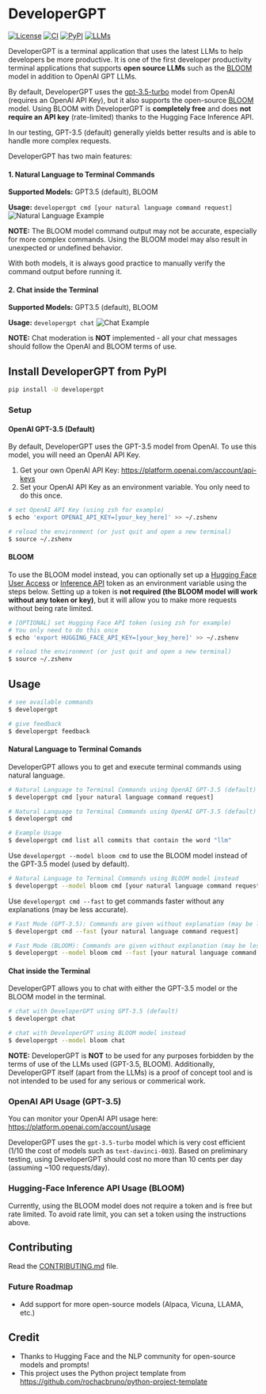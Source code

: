 # DeveloperGPT
[![License](https://img.shields.io/badge/license-MIT-green)](./LICENSE)
[![CI](https://github.com/luo-anthony/DeveloperGPT/actions/workflows/main.yml/badge.svg)](https://github.com/luo-anthony/DeveloperGPT/actions/workflows/main.yml)
[![PyPI](https://img.shields.io/pypi/v/developergpt)](https://pypi.org/project/developergpt/)
[![LLMs](https://img.shields.io/badge/Supported%20LLMs-GPT3.5,%20BLOOM-blue)](https://img.shields.io/badge/Supported%20LLMs-GPT3.5,%20BLOOM-blue)


<!-- [![codecov](https://codecov.io/gh/luo-anthony/DeveloperGPT/branch/main/graph/badge.svg?token=DeveloperGPT_token_here)](https://codecov.io/gh/luo-anthony/DeveloperGPT) -->

DeveloperGPT is a terminal application that uses the latest LLMs to help developers be more productive. It is one of the first developer productivity terminal applications that supports **open source LLMs** such as the [BLOOM](https://bigscience.huggingface.co/blog/bloom) model in addition to OpenAI GPT LLMs. 

By default, DeveloperGPT uses the [gpt-3.5-turbo](https://platform.openai.com/docs/models) model from OpenAI (requires an OpenAI API Key), but it also supports the open-source [BLOOM](https://bigscience.huggingface.co/blog/bloom) model. Using BLOOM with DeveloperGPT is **completely free** and does **not require an API key** (rate-limited) thanks to the Hugging Face Inference API. 

In our testing, GPT-3.5 (default) generally yields better results and is able to handle more complex requests. 

DeveloperGPT has two main features:
#### 1. Natural Language to Terminal Commands
**Supported Models:** GPT3.5 (default), BLOOM

**Usage:** `developergpt cmd [your natural language command request]`
![Natural Language Example](https://github.com/luo-anthony/DeveloperGPT/raw/main/samples/cmddemo.gif)

**NOTE:** The BLOOM model command output may not be accurate, especially for more complex commands. Using the BLOOM model may also result in unexpected or undefined behavior. 

With both models, it is always good practice to manually verify the command output before running it.

#### 2. Chat inside the Terminal
**Supported Models:** GPT3.5 (default), BLOOM

**Usage:** `developergpt chat`
![Chat Example](https://github.com/luo-anthony/DeveloperGPT/raw/main/samples/chatdemo.gif)

**NOTE:** Chat moderation is **NOT** implemented - all your chat messages should follow the OpenAI and BLOOM terms of use. 


## Install DeveloperGPT from PyPI
```bash
pip install -U developergpt
```

### Setup


#### OpenAI GPT-3.5 (Default)
By default, DeveloperGPT uses the GPT-3.5 model from OpenAI. To use this model, you will need an OpenAI API Key.

1. Get your own OpenAI API Key: https://platform.openai.com/account/api-keys
2. Set your OpenAI API Key as an environment variable. You only need to do this once. 
```bash
# set OpenAI API Key (using zsh for example)
$ echo 'export OPENAI_API_KEY=[your_key_here]' >> ~/.zshenv

# reload the environment (or just quit and open a new terminal)
$ source ~/.zshenv
```

#### BLOOM
To use the BLOOM model instead, you can optionally set up a [Hugging Face User Access](https://huggingface.co/settings/tokens) or [Inference API](https://huggingface.co/docs/api-inference/index) token as an environment variable using the steps below. Setting up a token is **not required (the BLOOM model will work without any token or key)**, but it will allow you to make more requests without being rate limited. 

```bash
# [OPTIONAL] set Hugging Face API token (using zsh for example)
# You only need to do this once
$ echo 'export HUGGING_FACE_API_KEY=[your_key_here]' >> ~/.zshenv

# reload the environment (or just quit and open a new terminal)
$ source ~/.zshenv
```

## Usage
```bash
# see available commands
$ developergpt 

# give feedback
$ developergpt feedback
```

#### Natural Language to Terminal Comands
DeveloperGPT allows you to get and execute terminal commands using natural language. 
```bash
# Natural Language to Terminal Commands using OpenAI GPT-3.5 (default)
$ developergpt cmd [your natural language command request]

# Natural Language to Terminal Commands using OpenAI GPT-3.5 (default) with prompt
$ developergpt cmd 

# Example Usage
$ developergpt cmd list all commits that contain the word "llm"
```

Use `developergpt --model bloom cmd` to use the BLOOM model instead of the GPT-3.5 model (used by default). 
```bash
# Natural Language to Terminal Commands using BLOOM model instead
$ developergpt --model bloom cmd [your natural language command request]
```

Use `developergpt cmd --fast` to get commands faster without any explanations (may be less accurate). 
```bash
# Fast Mode (GPT-3.5): Commands are given without explanation (may be less accurate)
$ developergpt cmd --fast [your natural language command request]

# Fast Mode (BLOOM): Commands are given without explanation (may be less accurate)
$ developergpt --model bloom cmd --fast [your natural language command request]
```

#### Chat inside the Terminal
DeveloperGPT allows you to chat with either the GPT-3.5 model or the BLOOM model in the terminal. 

```bash
# chat with DeveloperGPT using GPT-3.5 (default)
$ developergpt chat

# chat with DeveloperGPT using BLOOM model instead
$ developergpt --model bloom chat
```

**NOTE:** DeveloperGPT is **NOT** to be used for any purposes forbidden by the terms of use of the LLMs used (GPT-3.5, BLOOM). Additionally, DeveloperGPT itself (apart from the LLMs) is a proof of concept tool and is not intended to be used for any serious or commerical work. 

### OpenAI API Usage (GPT-3.5)
You can monitor your OpenAI API usage here: https://platform.openai.com/account/usage

DeveloperGPT uses the `gpt-3.5-turbo` model which is very cost efficient (1/10 the cost of models such as `text-davinci-003`). Based on preliminary testing, using DeveloperGPT should cost no more than 10 cents per day (assuming ~100 requests/day). 

### Hugging-Face Inference API Usage (BLOOM)
Currently, using the BLOOM model does not require a token and is free but rate limited. To avoid rate limit, you can set a token using the instructions above. 

## Contributing
Read the [CONTRIBUTING.md](CONTRIBUTING.md) file.

### Future Roadmap
- Add support for more open-source models (Alpaca, Vicuna, LLAMA, etc.)

## Credit
- Thanks to Hugging Face and the NLP community for open-source models and prompts! 
- This project uses the Python project template from https://github.com/rochacbruno/python-project-template
